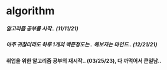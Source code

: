 # algorithm

##### 알고리즘 공부를 시작.. (11/11/21)

##### 아주 귀찮더라도 하루 1개의 백준정도는.. 해보자는 마인드.. (12/21/21)

#### 취업을 위한 알고리즘 공부의 재시작.. (03/25/23), 다 까먹어서 큰일남..
